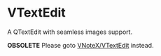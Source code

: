 # VTextEdit
A QTextEdit with seamless images support.

**OBSOLETE** Please goto [VNoteX/VTextEdit](https://github.com/vnotex/vtextedit) instead.
